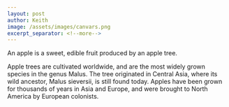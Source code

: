 ```yaml
---
layout: post
author: Keith
image: /assets/images/canvars.png
excerpt_separator: <!--more-->
---
```

An apple is a sweet, edible fruit produced by an apple tree.
<!--more-->

Apple trees are cultivated worldwide, and are the most widely grown
species in the genus Malus. The tree originated in Central Asia, where
its wild ancestor, Malus sieversii, is still found today. Apples have
been grown for thousands of years in Asia and Europe, and were brought
to North America by European colonists.